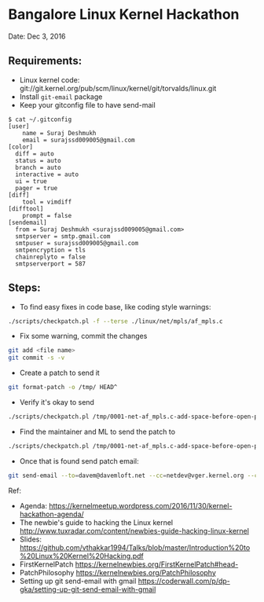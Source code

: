 # Bangalore Linux Kernel Hackathon

Date: Dec 3, 2016

## Requirements:

- Linux kernel code: git://git.kernel.org/pub/scm/linux/kernel/git/torvalds/linux.git
- Install `git-email` package
- Keep your gitconfig file to have send-mail

```
$ cat ~/.gitconfig
[user]
    name = Suraj Deshmukh
    email = surajssd009005@gmail.com
[color]
  diff = auto
  status = auto
  branch = auto
  interactive = auto
  ui = true
  pager = true
[diff]
    tool = vimdiff
[difftool]
    prompt = false
[sendemail]
  from = Suraj Deshmukh <surajssd009005@gmail.com>
  smtpserver = smtp.gmail.com
  smtpuser = surajssd009005@gmail.com
  smtpencryption = tls
  chainreplyto = false
  smtpserverport = 587
```


## Steps:

- To find easy fixes in code base, like coding style warnings:

```bash
./scripts/checkpatch.pl -f --terse ./linux/net/mpls/af_mpls.c
```

- Fix some warning, commit the changes

```bash
git add <file name>
git commit -s -v
```

- Create a patch to send it

```bash
git format-patch -o /tmp/ HEAD^
```

- Verify it's okay to send

```bash
./scripts/checkpatch.pl /tmp/0001-net-af_mpls.c-add-space-before-open-parenthesis.patch
```

- Find the maintainer and ML to send the patch to

```bash
./scripts/checkpatch.pl /tmp/0001-net-af_mpls.c-add-space-before-open-parenthesis.patch
```

- Once that is found send patch email:

```bash
git send-email --to=davem@davemloft.net --cc=netdev@vger.kernel.org --cc=linux-kernel@vger.kernel.org /tmp/0001-net-af_mpls.c-add-space-before-open-parenthesis.patch
```


Ref:

- Agenda: https://kernelmeetup.wordpress.com/2016/11/30/kernel-hackathon-agenda/
- The newbie's guide to hacking the Linux kernel http://www.tuxradar.com/content/newbies-guide-hacking-linux-kernel
- Slides: https://github.com/vthakkar1994/Talks/blob/master/Introduction%20to%20Linux%20Kernel%20Hacking.pdf
- FirstKernelPatch https://kernelnewbies.org/FirstKernelPatch#head-
- PatchPhilosophy https://kernelnewbies.org/PatchPhilosophy
- Setting up git send-email with gmail https://coderwall.com/p/dp-gka/setting-up-git-send-email-with-gmail

